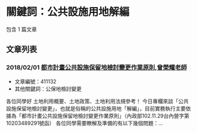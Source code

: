 # 關鍵詞：公共設施用地解編

包含 1 篇文章

## 文章列表

### 2018/02/01 [都市計畫公共設施保留地檢討變更作業原則,曾榮耀老師](../../articles/411132_%E9%83%BD%E5%B8%82%E8%A8%88%E7%95%AB%E5%85%AC%E5%85%B1%E8%A8%AD%E6%96%BD%E4%BF%9D%E7%95%99%E5%9C%B0%E6%AA%A2%E8%A8%8E%E8%AE%8A%E6%9B%B4%E4%BD%9C%E6%A5%AD%E5%8E%9F%E5%89%87%2C%E6%9B%BE%E6%A6%AE%E8%80%80%E8%80%81%E5%B8%AB.md)
- 文章編號：411132
- 其他關鍵詞：公保地檢討變更

各位同學好 土地利用概要、土地政策、土地利用法規參考！ 今日專欄來談「公共設施保留地檢討變更」，也就是俗稱的公共設施用地「解編」，目前實務執行主要依據為「都市計畫公共設施保留地檢討變更作業原則」（內政部102.11.29台內營字第10203489291號函） 各位同學需要瞭解及準備的有以下幾個問題：...
